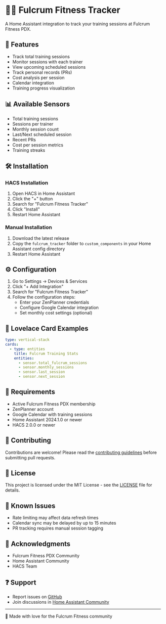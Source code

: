 # 🏋️‍♂️ Fulcrum Fitness Tracker

A Home Assistant integration to track your training sessions at Fulcrum Fitness PDX.

## 🌟 Features

- Track total training sessions
- Monitor sessions with each trainer
- View upcoming scheduled sessions
- Track personal records (PRs)
- Cost analysis per session
- Calendar integration
- Training progress visualization

## 📊 Available Sensors

- Total training sessions
- Sessions per trainer
- Monthly session count
- Last/Next scheduled session
- Recent PRs
- Cost per session metrics
- Training streaks

## 🛠️ Installation

### HACS Installation
1. Open HACS in Home Assistant
2. Click the "+" button
3. Search for "Fulcrum Fitness Tracker"
4. Click "Install"
5. Restart Home Assistant

### Manual Installation
1. Download the latest release
2. Copy the `fulcrum_tracker` folder to `custom_components` in your Home Assistant config directory
3. Restart Home Assistant

## ⚙️ Configuration

1. Go to Settings → Devices & Services
2. Click "+ Add Integration"
3. Search for "Fulcrum Fitness Tracker"
4. Follow the configuration steps:
   - Enter your ZenPlanner credentials
   - Configure Google Calendar integration
   - Set monthly cost settings (optional)

## 📱 Lovelace Card Examples

```yaml
type: vertical-stack
cards:
  - type: entities
    title: Fulcrum Training Stats
    entities:
      - sensor.total_fulcrum_sessions
      - sensor.monthly_sessions
      - sensor.last_session
      - sensor.next_session
```

## 🔧 Requirements

- Active Fulcrum Fitness PDX membership
- ZenPlanner account
- Google Calendar with training sessions
- Home Assistant 2024.1.0 or newer
- HACS 2.0.0 or newer

## 🤝 Contributing

Contributions are welcome! Please read the [contributing guidelines](CONTRIBUTING.md) before submitting pull requests.

## 📝 License

This project is licensed under the MIT License - see the [LICENSE](LICENSE) file for details.

## 🐛 Known Issues

- Rate limiting may affect data refresh times
- Calendar sync may be delayed by up to 15 minutes
- PR tracking requires manual session tagging

## 🙏 Acknowledgments

- Fulcrum Fitness PDX Community
- Home Assistant Community
- HACS Team

## ❓ Support

- Report issues on [GitHub](https://github.com/stoffee/fulcrum_tracker/issues)
- Join discussions in [Home Assistant Community](https://community.home-assistant.io)

---
💪 Made with love for the Fulcrum Fitness community
